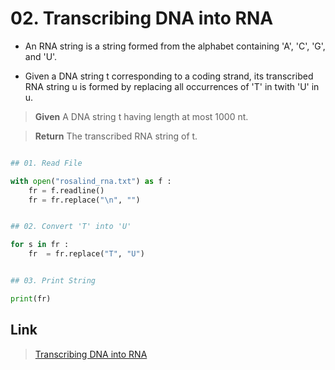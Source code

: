 # 02. Transcribing DNA into RNA

* An RNA string is a string formed from the alphabet containing 'A', 'C', 'G', and 'U'.

* Given a DNA string t corresponding to a coding strand, its transcribed RNA string u is formed 
by replacing all occurrences of 'T' in twith 'U' in u.


> **Given**
>  A DNA string t having length at most 1000 nt.

> **Return**
> The transcribed RNA string of t.
 
```python

## 01. Read File

with open("rosalind_rna.txt") as f :
	fr = f.readline()
	fr = fr.replace("\n", "")


## 02. Convert 'T' into 'U'

for s in fr :
	fr  = fr.replace("T", "U")


## 03. Print String

print(fr)

```


## Link

> [Transcribing DNA into RNA](http://rosalind.info/problems/rna/)
